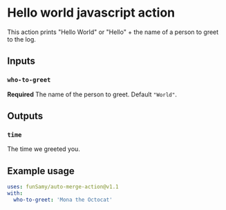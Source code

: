 <!-- # auto-merge-action
This action helps automatically merging pull request when all the checks have passed -->

# Hello world javascript action

This action prints "Hello World" or "Hello" + the name of a person to greet to the log.

## Inputs

### `who-to-greet`

**Required** The name of the person to greet. Default `"World"`.

## Outputs

### `time`

The time we greeted you.

## Example usage

```yaml
uses: funSamy/auto-merge-action@v1.1
with:
  who-to-greet: 'Mona the Octocat'
```

